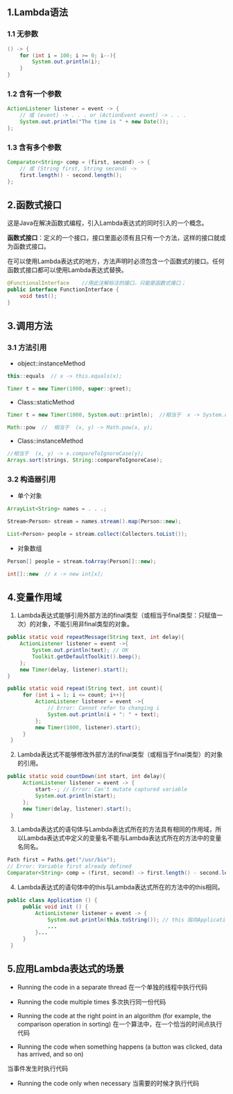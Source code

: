 ## 1.Lambda语法

### 1.1 无参数

```java
() -> {
    for (int i = 100; i >= 0; i--){
        System.out.println(i);
    }
}
```

### 1.2 含有一个参数

```java
ActionListener listener = event -> { 
    // 或 (event) -> . . . or (ActionEvent event) -> . . .
    System.out.println("The time is " + new Date());
};
```

### 1.3 含有多个参数

```java
Comparator<String> comp = (first, second) -> {
    // 或 (String first, String second) ->
    first.length() - second.length();
};
```

## 2.函数式接口

这是Java在解决函数式编程，引入Lambda表达式的同时引入的一个概念。

**函数式接口**：定义的一个接口，接口里面必须有且只有一个方法，这样的接口就成为函数式接口。 

​	在可以使用Lambda表达式的地方，方法声明时必须包含一个函数式的接口。任何函数式接口都可以使用Lambda表达式替换。 

```java
@FunctionalInterface	//用此注解标注的接口，只能是函数式接口；
public interface FunctionInterface {
    void test();
}
```

## 3.调用方法

### 3.1 方法引用

- object::instanceMethod

```java
this::equals  // x -> this.equals(x);
    
Timer t = new Timer(1000, super::greet);
```

- Class::staticMethod

```java
Timer t = new Timer(1000, System.out::println);  //相当于  x -> System.out.println(x); 

Math::pow  //  相当于  (x, y) -> Math.pow(x, y); 
```

- Class::instanceMethod

```java
//相当于  (x, y) -> x.compareToIgnoreCase(y);
Arrays.sort(strings, String::compareToIgnoreCase);  
```

### 3.2 构造器引用

- 单个对象

```java
ArrayList<String> names = . . .;

Stream<Person> stream = names.stream().map(Person::new);

List<Person> people = stream.collect(Collectors.toList());
```

- 对象数组

```java
Person[] people = stream.toArray(Person[]::new);

int[]::new  // x -> new int[x];
```

## 4.变量作用域

1. Lambda表达式能够引用外部方法的final类型（或相当于final类型：只赋值一次）的对象，不能引用非final类型的对象。

```java
public static void repeatMessage(String text, int delay){
    ActionListener listener = event ->{
        System.out.println(text); // OK
        Toolkit.getDefaultToolkit().beep();
    };
    new Timer(delay, listener).start();
}

public static void repeat(String text, int count){
     for (int i = 1; i <= count; i++){
         ActionListener listener = event ->{
             // Error: Cannot refer to changing i
             System.out.println(i + ": " + text); 
         };
         new Timer(1000, listener).start();
     }
 }
```

 

2. Lambda表达式不能够修改外部方法的final类型（或相当于final类型）的对象的引用。

```java
public static void countDown(int start, int delay){
     ActionListener listener = event -> {
         start--; // Error: Can't mutate captured variable
         System.out.println(start);
     };
     new Timer(delay, listener).start();
 }
```



3. Lambda表达式的语句体与Lambda表达式所在的方法具有相同的作用域，所以Lambda表达式中定义的变量名不能与Lambda表达式所在的方法中的变量名同名。

```java
Path first = Paths.get("/usr/bin");
// Error: Variable first already defined
Comparator<String> comp = (first, second) -> first.length() - second.length();
```

 

4. Lambda表达式的语句体中的this与Lambda表达式所在的方法中的this相同。

```java
public class Application () {
     public void init () {
         ActionListener listener = event -> {
             System.out.println(this.toString()); // this 指向Application对象的实例
             ...
         }...
     }
 }
```

## 5.应用Lambda表达式的场景 

- Running the code in a separate thread 在一个单独的线程中执行代码

- Running the code multiple times 多次执行同一份代码

- Running the code at the right point in an algorithm (for example, the comparison operation in sorting)  在一个算法中，在一个恰当的时间点执行代码

- Running the code when something happens (a button was clicked, data has arrived, and so on)

当事件发生时执行代码

- Running the code only when necessary 当需要的时候才执行代码



 



 





